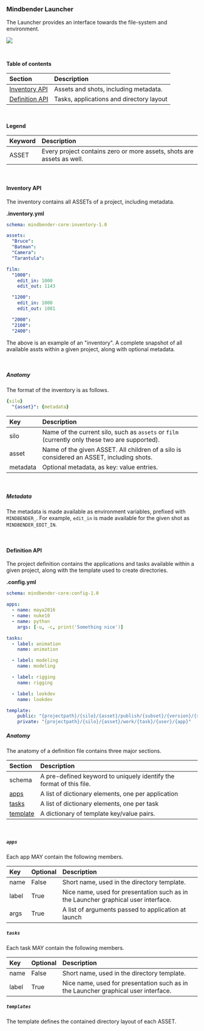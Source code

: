 ### Mindbender Launcher

The Launcher provides an interface towards the file-system and environment.

![](https://cloud.githubusercontent.com/assets/2152766/25422623/6b46dab6-2a59-11e7-9642-9f27ca1c5383.gif)

<br>

**Table of contents**

| Section                           | Description
|:----------------------------------|:----------------
| [Inventory API](#inventory-api)   | Assets and shots, including metadata.
| [Definition API](#definition-api) | Tasks, applications and directory layout

<br>

**Legend**

| Keyword   | Description
|:----------|:-------------
| ASSET     | Every project contains zero or more assets, shots are assets as well.

<br>

#### Inventory API

The inventory contains all ASSETs of a project, including metadata.

**.inventory.yml**

```yaml
schema: mindbender-core:inventory-1.0

assets:
  "Bruce":
  "Batman":
  "Camera":
  "Tarantula":

film:
  "1000":
    edit_in: 1000
    edit_out: 1143

  "1200":
    edit_in: 1000
    edit_out: 1081

  "2000":
  "2100":
  "2400":
```

The above is an example of an "inventory". A complete snapshot of all available assts within a given project, along with optional metadata.

<br>

##### Anatomy

The format of the inventory is as follows.

```yaml
{silo}
  "{asset}": {metadata}
```

| Key      | Description
|:---------|:----------
| silo     | Name of the current silo, such as `assets` or `film` (currently only these two are supported).
| asset    | Name of the given ASSET. All children of a silo is considered an ASSET, including shots.
| metadata | Optional metadata, as key: value entries.

<br>

##### Metadata

The metadata is made available as environment variables, prefixed with `MINDBENDER_`. For example, `edit_in` is made available for the given shot as `MINDBENDER_EDIT_IN`.

<br>

#### Definition API

The project definition contains the applications and tasks available within a given project, along with the template used to create directories.

**.config.yml**

```yaml
schema: mindbender-core:config-1.0

apps:
  - name: maya2016
  - name: nuke10
  - name: python
    args: [-u, -c, print('Something nice')]

tasks:
  - label: animation
    name: animation

  - label: modeling
    name: modeling

  - label: rigging
    name: rigging

  - label: lookdev
    name: lookdev

template:
    public: "{projectpath}/{silo}/{asset}/publish/{subset}/{version}/{subset}.{representation}"
    private: "{projectpath}/{silo}/{asset}/work/{task}/{user}/{app}"
```

##### Anatomy

The anatomy of a definition file contains three major sections.

| Section  | Description
|:---------|:-------------
| schema   | A pre-defined keyword to uniquely identify the format of this file.
| [apps](#apps)     | A list of dictionary elements, one per application
| [tasks](#tasks)    | A list of dictionary elements, one per task
| [template](#template) | A dictionary of template key/value pairs.

<br>

##### `apps`

Each app MAY contain the following members.

| Key     | Optional | Description
|:--------|:---------|:-------------
| name    | False    | Short name, used in the directory template.
| label   | True    | Nice name, used for presentation such as in the Launcher graphical user interface.
| args    | True     | A list of arguments passed to application at launch

##### `tasks`

Each task MAY contain the following members.

| Key     | Optional | Description
|:--------|:---------|:-------------
| name    | False    | Short name, used in the directory template.
| label   | True     | Nice name, used for presentation such as in the Launcher graphical user interface.

##### `templates`

The template defines the contained directory layout of each ASSET.
